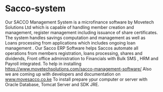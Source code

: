 # Sacco-system
  Our SACCO Management System is a microfinance software by Movetech Solutions Ltd which is capable of handling member creation and management, register management including issuance of share certificates. The system handles savings computation and management as well as Loans processing from applications which includes ongoing loan management .  Our Sacco ERP Software helps Saccos automate all operations from members registration, loans processing, shares and dividends, Front office administration to Financials with Bulk SMS , HRM and Payroll integrated.  To help in installing https://www.movetechsolutions.com/sacco-management-software/  Also we are coming up with developers and documentation on www.movesacco.co.ke  To install prepare ypur computer or server with Oracle Database, Tomcat Server and SDK JRE.
